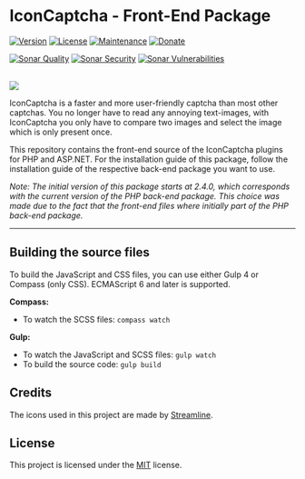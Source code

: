 # IconCaptcha - Front-End Package

[![Version](https://img.shields.io/badge/Version-3.0.0-orange.svg?style=flat-square)]() [![License](https://img.shields.io/badge/License-MIT-blue.svg?style=flat-square)]() [![Maintenance](https://img.shields.io/badge/Maintained-Yes-green.svg?style=flat-square)]()
[![Donate](https://img.shields.io/badge/Donate-PayPal-yellow.svg?style=flat-square)](https://paypal.me/nlgamevideosnl)

[![Sonar Quality](https://sonarcloud.io/api/project_badges/measure?project=fabianwennink_IconCaptcha-Plugin-Front-End&metric=alert_status)]() 
[![Sonar Security](https://sonarcloud.io/api/project_badges/measure?project=fabianwennink_IconCaptcha-Plugin-Front-End&metric=security_rating)]()
[![Sonar Vulnerabilities](https://sonarcloud.io/api/project_badges/measure?project=fabianwennink_IconCaptcha-Plugin-Front-End&metric=vulnerabilities)]()

<br><img src="http://i.imgur.com/RMUALSz.png" />

IconCaptcha is a faster and more user-friendly captcha than most other captchas. You no longer have to read any annoying 
text-images, with IconCaptcha you only have to compare two images and select the image which is only present once.

This repository contains the front-end source of the IconCaptcha plugins for PHP and ASP.NET. For the installation guide of this package, follow the installation guide of the respective back-end package you want to use.

_Note: The initial version of this package starts at 2.4.0, which corresponds with the current version of the PHP back-end package. This choice was made due to the fact that the front-end files where initially part of the PHP back-end package._

___

## Building the source files
To build the JavaScript and CSS files, you can use either Gulp 4 or Compass (only CSS). ECMAScript 6 and later is supported.

__Compass:__
- To watch the SCSS files: ```compass watch```

__Gulp:__
- To watch the JavaScript and SCSS files: ```gulp watch```
- To build the source code: ```gulp build```

## Credits
The icons used in this project are made by <a href="https://streamlinehq.com" target="_blank" rel="nofollow">Streamline</a>.

## License
This project is licensed under the <a href="https://github.com/fabianwennink/jQuery-Icon-Captcha-Plugin/blob/master/LICENSE">MIT</a> license.

